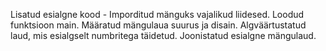 Lisatud esialgne kood - 
Imporditud mänguks vajalikud liidesed.
Loodud funktsioon main. Määratud mängulaua suurus ja disain. Algväärtustatud laud, mis esialgselt numbritega täidetud.
Joonistatud esialgne mängulaud. 
